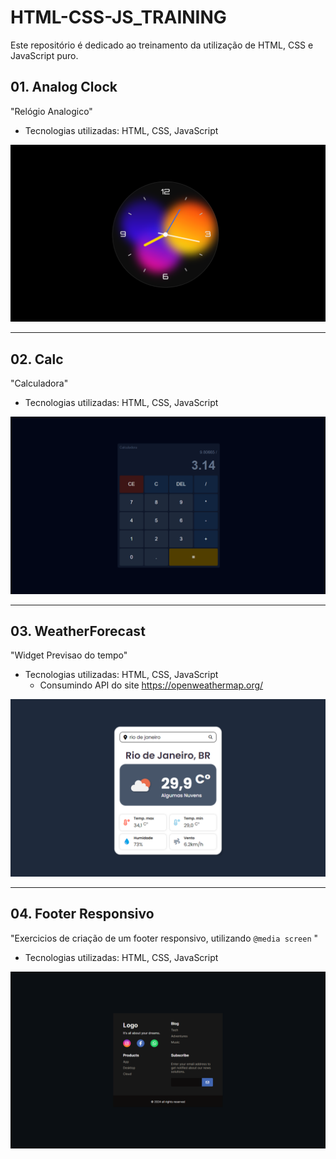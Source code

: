 # HTML-CSS-JS_TRAINING

Este repositório é dedicado ao treinamento da utilização de HTML, CSS e JavaScript puro.

## 01. Analog Clock
"Relógio Analogico"
- Tecnologias utilizadas: HTML, CSS, JavaScript

![alt text](<assets/screenshots/01-Analog Clock.png>)

---

## 02. Calc
"Calculadora"
- Tecnologias utilizadas: HTML, CSS, JavaScript

![alt text](<assets/screenshots/02-Calc.png>)

---

## 03. WeatherForecast
"Widget Previsao do tempo"
- Tecnologias utilizadas: HTML, CSS, JavaScript
    - Consumindo API do site https://openweathermap.org/

![alt text](<assets/screenshots/03-WeatherForecast.png>)

---

## 04. Footer Responsivo
"Exercicios de criação de um footer responsivo, utilizando ```@media screen``` "
- Tecnologias utilizadas: HTML, CSS, JavaScript

![alt text](<assets/screenshots/04-footerResponsivo.png>)